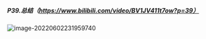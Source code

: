 ##### P39.总结（https://www.bilibili.com/video/BV1JV411t7ow?p=39）

![image-20220602231959740](C:\Users\呵\AppData\Roaming\Typora\typora-user-images\image-20220602231959740.png)